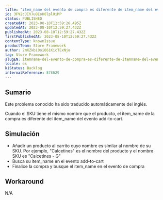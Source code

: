 ```yaml
---
title: "item_name del evento de compra es diferente de item_name del evento de añadir al carrito en Google Analytics"
id: 3FV2cJIV7uOIoH0lpl0iMP
status: PUBLISHED
createdAt: 2023-08-10T12:59:26.495Z
updatedAt: 2023-08-10T12:59:27.432Z
publishedAt: 2023-08-10T12:59:27.432Z
firstPublishedAt: 2023-08-10T12:59:27.432Z
contentType: knownIssue
productTeam: Store Framework
author: 2mXZkbi0oi061KicTExNjo
tag: Store Framework
slugEN: itemname-del-evento-de-compra-es-diferente-de-itemname-del-evento-de-anadir-al-carrito-en-google-analytics
locale: es
kiStatus: Backlog
internalReference: 878629
---
```


## Sumario

<div class="alert alert-info">
  <p>Este problema conocido ha sido traducido automáticamente del inglés.</p>
</div>


Cuando el SKU tiene el mismo nombre que el producto, el item_name de la compra es diferente del item_name del evento add-to-cart.


##

## Simulación



- Añadir un producto al carrito cuyo nombre es similar al nombre de su SKU. Por ejemplo, "Calcetines" es el nombre del producto y el nombre SKU es "Calcetines - G"
- Busca su item_name en el evento add-to-cart
- Finalice la compra y busque el item_name en el evento de compra



## Workaround


N/A





